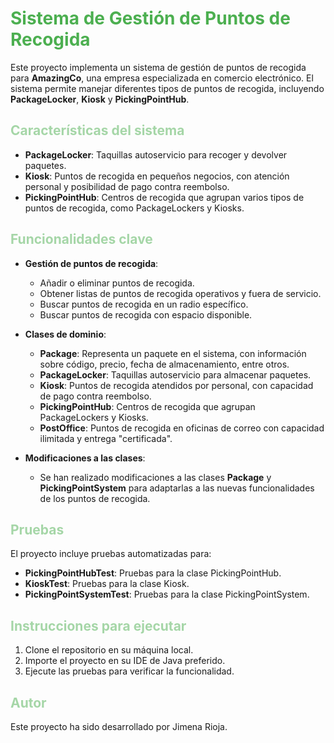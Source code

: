 # <span style="color: #4CAF50;">Sistema de Gestión de Puntos de Recogida</span>

Este proyecto implementa un sistema de gestión de puntos de recogida para **AmazingCo**, una empresa especializada en comercio electrónico. El sistema permite manejar diferentes tipos de puntos de recogida, incluyendo **PackageLocker**, **Kiosk** y **PickingPointHub**.

## <span style="color: #A5D6A7;">Características del sistema</span>

- **PackageLocker**: Taquillas autoservicio para recoger y devolver paquetes.
- **Kiosk**: Puntos de recogida en pequeños negocios, con atención personal y posibilidad de pago contra reembolso.
- **PickingPointHub**: Centros de recogida que agrupan varios tipos de puntos de recogida, como PackageLockers y Kiosks.

## <span style="color: #A5D6A7;">Funcionalidades clave</span>

- **Gestión de puntos de recogida**:
  - Añadir o eliminar puntos de recogida.
  - Obtener listas de puntos de recogida operativos y fuera de servicio.
  - Buscar puntos de recogida en un radio específico.
  - Buscar puntos de recogida con espacio disponible.

- **Clases de dominio**:
  - **Package**: Representa un paquete en el sistema, con información sobre código, precio, fecha de almacenamiento, entre otros.
  - **PackageLocker**: Taquillas autoservicio para almacenar paquetes.
  - **Kiosk**: Puntos de recogida atendidos por personal, con capacidad de pago contra reembolso.
  - **PickingPointHub**: Centros de recogida que agrupan PackageLockers y Kiosks.
  - **PostOffice**: Puntos de recogida en oficinas de correo con capacidad ilimitada y entrega "certificada".
  
- **Modificaciones a las clases**:
  - Se han realizado modificaciones a las clases **Package** y **PickingPointSystem** para adaptarlas a las nuevas funcionalidades de los puntos de recogida.

## <span style="color: #A5D6A7;">Pruebas</span>

El proyecto incluye pruebas automatizadas para:
- **PickingPointHubTest**: Pruebas para la clase PickingPointHub.
- **KioskTest**: Pruebas para la clase Kiosk.
- **PickingPointSystemTest**: Pruebas para la clase PickingPointSystem.

## <span style="color: #A5D6A7;">Instrucciones para ejecutar</span>

1. Clone el repositorio en su máquina local.
2. Importe el proyecto en su IDE de Java preferido.
3. Ejecute las pruebas para verificar la funcionalidad.

## <span style="color: #A5D6A7;">Autor</span>

Este proyecto ha sido desarrollado por Jimena Rioja.

